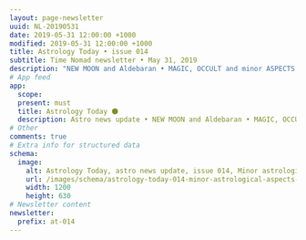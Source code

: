 ```yaml
---
layout: page-newsletter
uuid: NL-20190531
date: 2019-05-31 12:00:00 +1000
modified: 2019-05-31 12:00:00 +1000
title: Astrology Today • issue 014
subtitle: Time Nomad newsletter • May 31, 2019
description: "NEW MOON and Aldebaran • MAGIC, OCCULT and minor ASPECTS • Sacred geometry of CIRCLE • The US–China BREAKUP… read our regular astrological knowledge stories and news updates."
# App feed
app:
  scope: 
  present: must
  title: Astrology Today 🌑
  description: Astro news update • NEW MOON and Aldebaran • MAGIC, OCCULT and minor ASPECTS • Sacred geometry of CIRCLE • The US–China BREAKUP
# Other
comments: true
# Extra info for structured data
schema:
  image:
    alt: Astrology Today, astro news update, issue 014, Minor astrological aspects and the domain of magic
    url: /images/schema/astrology-today-014-minor-astrological-aspects-and-magic.jpg
    width: 1200
    height: 630
# Newsletter content
newsletter:
  prefix: at-014
---
```


